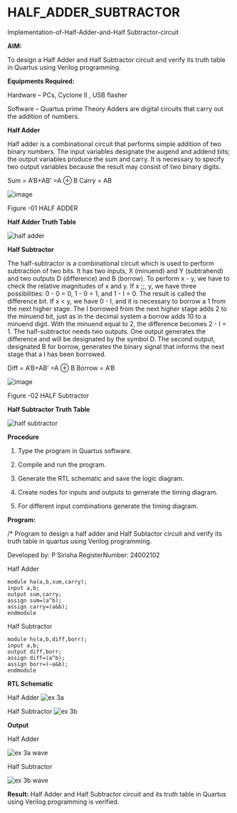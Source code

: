 # HALF_ADDER_SUBTRACTOR

Implementation-of-Half-Adder-and-Half Subtractor-circuit

**AIM:**

To design a Half Adder and Half Subtractor circuit and verify its truth table in Quartus using Verilog programming.

**Equipments Required:**

Hardware – PCs, Cyclone II , USB flasher 

Software – Quartus prime Theory Adders are digital circuits that carry out the addition of numbers.

**Half Adder**

Half adder is a combinational circuit that performs simple addition of two binary numbers. The input variables designate the augend and addend bits; the output variables produce the sum and carry. It is necessary to specify two output variables because the result may consist of two binary digits.

Sum = A’B+AB’ =A ⊕ B Carry = AB

![image](https://github.com/naavaneetha/HALF_ADDER_SUBTRACTOR/assets/154305477/bd4a0b2c-cdbc-4184-ab08-81578f121e1f)

Figure -01 HALF ADDER

**Half Adder Truth Table**

![half adder](https://github.com/user-attachments/assets/93b62dbb-1f2e-4bde-9d62-761303058465)

**Half Subtractor**

The half-subtractor is a combinational circuit which is used to perform subtraction of two bits. It has two inputs, X (minuend) and Y (subtrahend) and two outputs D (difference) and B (borrow). To perform x - y, we have to check the relative magnitudes of x and y. If x ;;, y, we have three possibilities: 0 - 0 = 0, 1 - 0 = 1, and 1 - I = 0. The result is called the difference bit. If x < y, we have 0 - I, and it is necessary to borrow a 1 from the next higher stage. The I borrowed from the next higher stage adds 2 to the minuend bit, just as in the decimal system a borrow adds 10 to a minuend digit. With the minuend equal to 2, the difference becomes 2 - I = 1. The half-subtractor needs two outputs. One output generates the difference and will be designated by the symbol D. The second output, designated B for borrow, generates the binary signal that informs the next stage that a I has been borrowed. 

Diff = A’B+AB’ =A ⊕ B
Borrow = A’B

 ![image](https://github.com/naavaneetha/HALF_ADDER_SUBTRACTOR/assets/154305477/d76b099c-513f-4e7c-843a-e2fd028a531a)

Figure -02 HALF Subtractor

**Half Subtractor Truth Table**

![half subtractor](https://github.com/user-attachments/assets/d131d52d-8ea2-4ae8-95d6-a2d5ad12f359)

**Procedure**

1.	Type the program in Quartus software.

2.	Compile and run the program.

3.	Generate the RTL schematic and save the logic diagram.

4.	Create nodes for inputs and outputs to generate the timing diagram.

5.	For different input combinations generate the timing diagram.


**Program:**

/* Program to design a half adder and Half Subtactor circuit and verify its truth table in quartus using Verilog programming.

Developed by: P Sirisha RegisterNumber: 24002102

Half Adder
```
module ha(a,b,sum,carry);
input a,b;
output sum,carry;
assign sum=(a^b);
assign carry=(a&b);
endmodule
```

Half Subtractor
```
module hs(a,b,diff,borr);
input a,b;
output diff,borr;
assign diff=(a^b);
assign borr=(~a&b);
endmodule
```

**RTL Schematic**

Half Adder
![ex 3a](https://github.com/user-attachments/assets/1c78a009-ea42-4b45-b53a-7ec3be56cd0f)

Half Subtractor
![ex 3b](https://github.com/user-attachments/assets/f0e41a11-1be6-4f9d-9742-cb9579cb7434)

**Output**

Half Adder

![ex 3a wave](https://github.com/user-attachments/assets/568949d5-9b0b-483b-88d2-4e92689bbf9d)

Half Subtractor

![ex 3b wave](https://github.com/user-attachments/assets/225fe057-fa9d-49a0-b8f7-3cbf5771517e)

**Result:**
 Half Adder and Half Subtractor circuit and  its truth table in Quartus using Verilog programming is verified.
